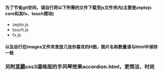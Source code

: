 #### 为了节省git空间，请自行将以下所需的文件下载至js文件夹内(主要是zeptojs core和其fx、touch模块)

- zepto.js
- touch.js
- fx.js

#### 以及自行在images文件夹里放几张你喜欢的H图，图片名称数量请与html中保持一致

### 另附[某霸](https://github.com/Jiasm)css3逼格版的手风琴效果accordion.html，更简洁、时尚